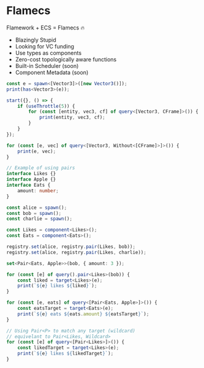# Flamecs

Flamework + ECS = Flamecs 🔥

-   Blazingly Stupid
-   Looking for VC funding
-   Use types as components
-   Zero-cost topologically aware functions
-   Built-in Scheduler (soon)
-   Component Metadata (soon)

```ts
const e = spawn<[Vector3]>([new Vector3()]);
print(has<Vector3>(e));

start({}, () => {
	if (useThrottle(5)) {
		for (const [entity, vec3, cf] of query<[Vector3, CFrame]>()) {
			print(entity, vec3, cf);
		}
	}
});

for (const [e, vec] of query<[Vector3, Without<[CFrame]>]>()) {
	print(e, vec);
}

// Example of using pairs
interface Likes {}
interface Apple {}
interface Eats {
	amount: number;
}

const alice = spawn();
const bob = spawn();
const charlie = spawn();

const Likes = component<Likes>();
const Eats = component<Eats>();

registry.set(alice, registry.pair(Likes, bob));
registry.set(alice, registry.pair(Likes, charlie));

set<Pair<Eats, Apple>>(bob, { amount: 3 });

for (const [e] of query().pair<Likes>(bob)) {
	const liked = target<Likes>(e);
	print(`${e} likes ${liked}`);
}

for (const [e, eats] of query<[Pair<Eats, Apple>]>()) {
	const eatsTarget = target<Eats>(e);
	print(`${e} eats ${eats.amount} ${eatsTarget}`);
}

// Using Pair<P> to match any target (wildcard)
// equivelant to Pair<Likes, Wildcard>
for (const [e] of query<[Pair<Likes>]>()) {
	const likedTarget = target<Likes>(e);
	print(`${e} likes ${likedTarget}`);
}
```
